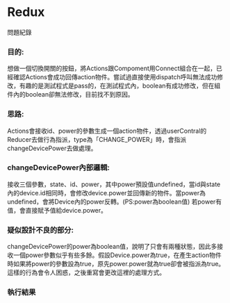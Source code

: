 # Redux
問題紀錄

<h3>目的:</h3>
想做一個切換開關的按鈕，將Actions跟Compoment用Connect組合在一起，已經確認Actions會成功回傳action物件。嘗試過直接使用dispatch呼叫無法成功修改，有趣的是測試程式是pass的，在測試程式內，boolean有成功修改，但在組件內的boolean卻無法修改，目前找不到原因。

<h3>思路: </h3>
Actions會接收id、power的參數生成一個action物件，透過userContral的Reducer去做行為指派，type為「CHANGE_POWER」時，會指派changeDevicePower去做處理。

<h3>changeDevicePower內部邏輯: </h3>
接收三個參數，state、id、power，其中power預設值undefined，當id與state內的device.id相同時，會修改device.power並回傳新的物件。當power為undefined，會將Device內的power反轉。(PS:power為boolean值)
若power有值，會直接賦予值給device.power。

<h3>疑似設計不良的部分:</h3>
changeDevicePower的power為boolean值，說明了只會有兩種狀態，因此多接收一個power參數似乎有些多餘。假設Device.power為true，在產生action物件時如果將power的參數設為true，原先power.power就為true卻會被指派為true。這樣的行為會令人困惑，之後重寫會更改這裡的處理方式。

<h3>執行結果</h3>
